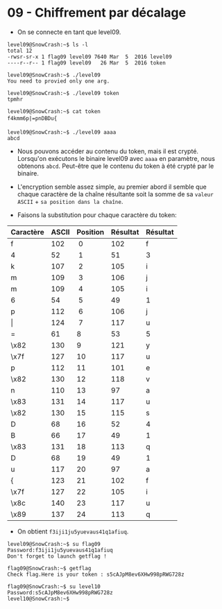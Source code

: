 # 09 - Chiffrement par décalage

- On se connecte en tant que level09.
```
level09@SnowCrash:~$ ls -l
total 12
-rwsr-sr-x 1 flag09 level09 7640 Mar  5  2016 level09
----r--r-- 1 flag09 level09   26 Mar  5  2016 token
```

```
level09@SnowCrash:~$ ./level09
You need to provied only one arg.
```

```
level09@SnowCrash:~$ ./level09 token
tpmhr
```

```
level09@SnowCrash:~$ cat token
f4kmm6p|=pnDBDu{
```

```
level09@SnowCrash:~$ ./level09 aaaa
abcd
```


- Nous pouvons accéder au contenu du token, mais il est crypté. Lorsqu'on exécutons le binaire level09 avec `aaaa` en paramètre, nous obtenons `abcd`. Peut-être que le contenu du token à été crypté par le binaire.


- L'encryption semble assez simple, au premier abord il semble que chaque caractère de la chaîne résultante soit la somme de sa `valeur ASCII` + `sa position dans la chaîne`.


- Faisons la substitution pour chaque caractère du token:

| Caractère | ASCII | Position | Résultat | Résultat |
|-------|-------|-------|-------|-------|
| f     | 102   | 0     | 102   | f     |
| 4     | 52    | 1     | 51    | 3     |
| k     | 107   | 2     | 105   | i     |
| m     | 109   | 3     | 106   | j     |
| m     | 109   | 4     | 105   | i     |
| 6     | 54    | 5     | 49    | 1     |
| p     | 112   | 6     | 106   | j     |
| \|    | 124   | 7     | 117   | u     |
| =     | 61    | 8     | 53    | 5     |
| \x82  | 130   | 9     | 121   | y     |
| \x7f  | 127   | 10    | 117   | u     |
| p     | 112   | 11    | 101   | e     |
| \x82  | 130   | 12    | 118   | v     |
| n     | 110   | 13    | 97    | a     |
| \x83  | 131   | 14    | 117   | u     |
| \x82  | 130   | 15    | 115   | s     |
| D     | 68    | 16    | 52    | 4     |
| B     | 66    | 17    | 49    | 1     |
| \x83  | 131   | 18    | 113   | q     |
| D     | 68    | 19    | 49    | 1     |
| u     | 117   | 20    | 97    | a     |
| {     | 123   | 21    | 102   | f     |
| \x7f  | 127   | 22    | 105   | i     |
| \x8c  | 140   | 23    | 117   | u     |
| \x89  | 137   | 24    | 113   | q     |


- On obtient `f3iji1ju5yuevaus41q1afiuq`.
```
level09@SnowCrash:~$ su flag09
Password:f3iji1ju5yuevaus41q1afiuq
Don't forget to launch getflag !
```

```
flag09@SnowCrash:~$ getflag
Check flag.Here is your token : s5cAJpM8ev6XHw998pRWG728z
```

```
flag09@SnowCrash:~$ su level10
Password:s5cAJpM8ev6XHw998pRWG728z
level10@SnowCrash:~$
```